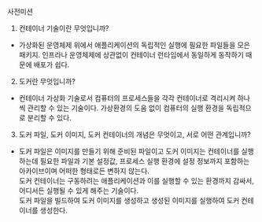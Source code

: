 사전미션
1. 컨테이너 기술이란 무엇입니까? 
- 가상화된 운영체제 위에서 애플리케이션의 독립적인 실행에 필요한 파일들을 모은 패키지. 인프라나 운영체제에 상관없이 컨테이너 런타임에서 동일하게 동작하기 때문에 배포가 쉽다. 

2. 도커란 무엇입니까?
- 컨테이너 가상화 기술로서 컴퓨터의 프로세스들을 각각 컨테이너로 격리시켜 하나씩 관리할 수 있는 기술이다. 가상환경의 도움 없이 컴퓨터의 실행 환경을 독립적으로 분리할 수 있다. 

3. 도커 파일, 도커 이미지, 도커 컨테이너의 개념은 무엇이고, 서로 어떤 관계입니까?
- 도커 파일은 이미지를 만들기 위해 준비된 파일이고 도커 이미지는 컨테이너를 실행하는데 필요한 파일과 기본 설정값, 프로세스 실행 환경에 설정 정보까지 포함하는 아카이브이며 어떠한 형태로든 변하지 않는다.  
도커 컨테이너는 구동하려는 애플리케이션과 이를 실행할 수 있는 환경까지 감싸서, 어디서든 실행될 수 있게 해주는 기술이다.  
도커 파일을 빌드하여 도커 이미지를 생성하고 생성된 이미지를 실행하여 도커 컨테이너를 생성한다. 
